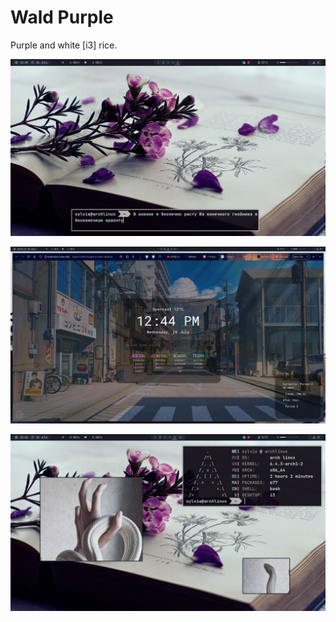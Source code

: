 #                                                                                                        Wald Purple


Purple and white [i3] rice.


![Wallpapers and polybar](https://github.com/WaldLumen/wald-purple/blob/main/screnshoots/1.png)

![Firefox start page and theme](https://github.com/WaldLumen/wald-purple/blob/main/screnshoots/2.png)

![Just cool screnshoot](https://github.com/WaldLumen/wald-purple/blob/main/screnshoots/3.png)
